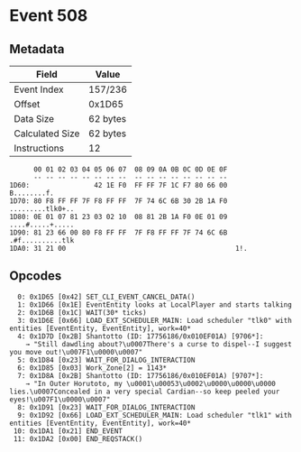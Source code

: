 # Event 508

## Metadata

| Field           | Value    |
|-----------------|----------|
| Event Index     | 157/236  |
| Offset          | 0x1D65   |
| Data Size       | 62 bytes |
| Calculated Size | 62 bytes |
| Instructions    | 12       |

```
      00 01 02 03 04 05 06 07  08 09 0A 0B 0C 0D 0E 0F
      -- -- -- -- -- -- -- --  -- -- -- -- -- -- -- --
1D60:                42 1E F0  FF FF 7F 1C F7 80 66 00       B........f.
1D70: 80 F8 FF FF 7F F8 FF FF  7F 74 6C 6B 30 2B 1A F0  .........tlk0+..
1D80: 0E 01 07 81 23 03 02 10  08 81 2B 1A F0 0E 01 09  ....#.....+.....
1D90: 81 23 66 00 80 F8 FF FF  7F F8 FF FF 7F 74 6C 6B  .#f..........tlk
1DA0: 31 21 00                                          1!.             
```

## Opcodes

```
  0: 0x1D65 [0x42] SET_CLI_EVENT_CANCEL_DATA()
  1: 0x1D66 [0x1E] EventEntity looks at LocalPlayer and starts talking
  2: 0x1D6B [0x1C] WAIT(30* ticks)
  3: 0x1D6E [0x66] LOAD_EXT_SCHEDULER_MAIN: Load scheduler "tlk0" with entities [EventEntity, EventEntity], work=40*
  4: 0x1D7D [0x2B] Shantotto (ID: 17756186/0x010EF01A) [9706*]:
    → "Still dawdling about?\u0007There's a curse to dispel--I suggest you move out!\u007F1\u0000\u0007"
  5: 0x1D84 [0x23] WAIT_FOR_DIALOG_INTERACTION
  6: 0x1D85 [0x03] Work_Zone[2] = 1143*
  7: 0x1D8A [0x2B] Shantotto (ID: 17756186/0x010EF01A) [9707*]:
    → "In Outer Horutoto, my \u0001\u00053\u0002\u0000\u0000\u0000 lies.\u0007Concealed in a very special Cardian--so keep peeled your eyes!\u007F1\u0000\u0007"
  8: 0x1D91 [0x23] WAIT_FOR_DIALOG_INTERACTION
  9: 0x1D92 [0x66] LOAD_EXT_SCHEDULER_MAIN: Load scheduler "tlk1" with entities [EventEntity, EventEntity], work=40*
 10: 0x1DA1 [0x21] END_EVENT
 11: 0x1DA2 [0x00] END_REQSTACK()
```
